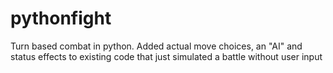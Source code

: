 # pythonfight
Turn based combat in python. Added actual move choices, an "AI" and status effects to existing code that just simulated a battle without user input
